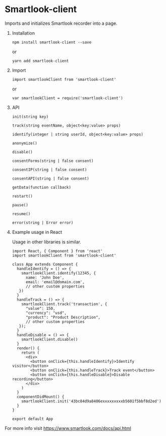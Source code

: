 # Smartlook-client

Imports and initializes Smartlook recorder into a page.

1.  Installation
    ```
    npm install smartlook-client --save
    ```
    or
    ```
    yarn add smartlook-client
    ```
2.  Import
    ```
    import smartlookClient from 'smartlook-client'
    ```
    or
    ```
    var smartlookClient = require('smartlook-client')
    ```
3.  API
    ```
    init(string key)
    ```
    ```
    track(string eventName, object<key:value> props)
    ```
    ```
    identify(integer | string userId, object<key:value> props)
    ```
    ```
    anonymize()
    ```
    ```
    disable()
    ```
    ```
    consentForms(string | false consent)
    ```
    ```
    consentIP(string | false consent)
    ```
    ```
    consentAPI(string | false consent)
    ```
    ```
    getData(function callback)
    ```
    ```
    restart()
    ```
    ```
    pause()
    ```
    ```
    resume()
    ```
    ```
    error(string | Error error)
    ```
4.  Example usage in React

    Usage in other libraries is similar.

    ```
    import React, { Component } from 'react'
    import smartlookClient from 'smartlook-client'

    class App extends Component {
      handleIdentify = () => {
        smartlookClient.identify(12345, {
          name: 'John Doe',
          email: 'email@domain.com',
          // other custom properties
       })
      }
      handleTrack = () => {
        smartlookClient.track('transaction', {
          "value": 150,
          "currency": "usd",
          "product": "Product Description",
          // other custom properties
       });
      }
      handleDisable = () => {
        smartlookClient.disable()
      }
      render() {
        return (
          <div>
            <button onClick={this.handleIdentify}>Identify visitor</button>
            <button onClick={this.handleTrack}>Track event</button>
            <button onClick={this.handleDisable}>Disable recording</button>
          </div>
        )
      }
      componentDidMount() {
        smartlookClient.init('43bc84d9a8406exxxxxxxxxb5601f5bbf8d2ed')
      }
    }

    export default App
    ```

For more info visit https://www.smartlook.com/docs/api.html
